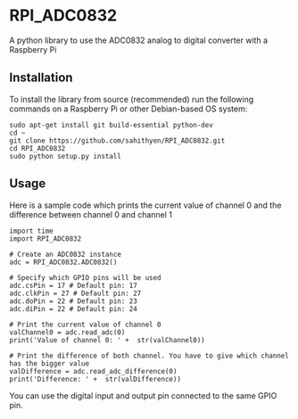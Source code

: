 # RPI_ADC0832
A python library to use the ADC0832 analog to digital converter with a Raspberry Pi

## Installation

To install the library from source (recommended) run the following commands on a Raspberry Pi or other Debian-based OS system:

    sudo apt-get install git build-essential python-dev
    cd ~
    git clone https://github.com/sahithyen/RPI_ADC0832.git
    cd RPI_ADC0832
    sudo python setup.py install

## Usage

Here is a sample code which prints the current value of channel 0 and the difference between channel 0 and channel 1

    import time
    import RPI_ADC0832

    # Create an ADC0832 instance
    adc = RPI_ADC0832.ADC0832()

    # Specify which GPIO pins will be used
    adc.csPin = 17 # Default pin: 17
    adc.clkPin = 27 # Default pin: 27
    adc.doPin = 22 # Default pin: 23
    adc.diPin = 22 # Default pin: 24

    # Print the current value of channel 0
    valChannel0 = adc.read_adc(0)
    print('Value of channel 0: ' +  str(valChannel0))

    # Print the difference of both channel. You have to give which channel has the bigger value
    valDifference = adc.read_adc_difference(0)
    print('Difference: ' +  str(valDifference))

You can use the digital input and output pin connected to the same GPIO pin.
